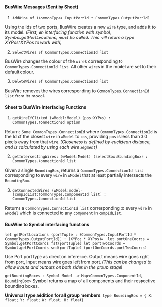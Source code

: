 #### BusWire Messages (Sent by Sheet)

1. `AddWire of (CommonTypes.InputPortId * CommonTypes.OutputPortId)`

Using the Ids of two ports, BusWire creates a new `wire` type, and adds it to its model.
*(First, an interfacing function with symbol, Symbol.getPortLocations, must be called. This will return a type XYPos\*XYPos to work with)*

2. `SelectWires of CommonTypes.ConnectionId list`

BusWire changes the colour of the `wire`s corresponding to `CommonTypes.ConnectionId list`. All other `wire`s in the model are set to their default colour.

3. `DeleteWires of CommonTypes.ConnectionId list`

BusWire removes the wires corresponding to `CommonTypes.ConnectionId list` from its model.

#### Sheet to BusWire Interfacing Functions

1. `getWireIfClicked (wModel:Model) (pos:XYPos) : CommonTypes.ConnectionId option`

Returns `Some CommonTypes.ConnectionId` where `CommonTypes.ConnectionId` is the Id of the closest `wire` in `wModel` to `pos`, providing `pos` is less than 3.0 pixels away from that `wire`.
*(Closeness is defined by euclidean distance, and is calculated by using each wire `Segment`)*

2. `getIntersectingWires: (wModel:Model) (selectBox:BoundingBox) : CommonTypes.ConnectionId list`

Given a single `BoundingBox`, returns a `CommomTypes.ConnectionId list` corresponding to every `wire` in `wModel` that at least partially intersects the `BoundingBox`.

3. `getConnectedWires (wModel:model) (compIdList:CommonTypes.ComponentId list) : CommonTypes.ConnectionId list`

Returns a `CommonTypes.ConnectionId list` corresponding to every `wire` in `wModel` which is connected to any `component` in `compIdList`.

#### BusWire to Symbol interfacing functions

`let getPortLocations (portTuple : (CommonTypes.InputPortId * CommonTypes.OutputPortId)) : (XYPos * XYPos)= 
    let portOneCoords = Symbol.getPortCoords fst(portTuple)
    let portTwoCoords = Symbol.getPortCoords snd(portTuple)
    (portOneCoords,portTwoCoords)`


Use Port.portType as direction inference. Output means wire goes right from port, Input means wire goes left from port.
*(This can be changed to allow inputs and outputs on both sides in the group stage)*


`getBoundingBoxes : Symbol.Model -> Map<CommonTypes.ComponentId, BoundingBox>`
Symbol returns a map of all components and their respective bounding boxes.

__Universal type addition for all group members:__
`type BoundingBox = { X: float; Y: float; W: float; H: float}`
